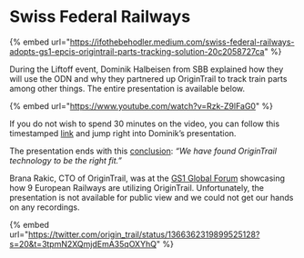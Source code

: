 # Swiss Federal Railways

{% embed url="https://ifothebehodler.medium.com/swiss-federal-railways-adopts-gs1-epcis-origintrail-parts-tracking-solution-20c2058727ca" %}

During the Liftoff event, Dominik Halbeisen from SBB explained how they will use the ODN and why they partnered up OriginTrail to track train parts among other things. The entire presentation is available below.

{% embed url="https://www.youtube.com/watch?v=Rzk-Z9lFaG0" %}

If you do not wish to spend 30 minutes on the video, you can follow this timestamped [link](https://youtu.be/Rzk-Z9lFaG0?t=168) and jump right into Dominik’s presentation.

The presentation ends with this [conclusion](https://youtu.be/Rzk-Z9lFaG0?t=845): _“We have found OriginTrail technology to be the right fit.”_

Brana Rakic, CTO of OriginTrail, was at the [GS1 Global Forum](https://twitter.com/origin\_trail/status/1366362319899525128?s=20) showcasing how 9 European Railways are utilizing OriginTrail. Unfortunately, the presentation is not available for public view and we could not get our hands on any recordings.

{% embed url="https://twitter.com/origin_trail/status/1366362319899525128?s=20&t=3tpmN2XQmjdEmA35qOXYhQ" %}
